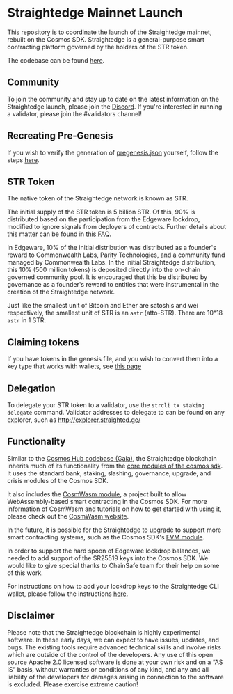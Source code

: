 # Straightedge Mainnet Launch

This repository is to coordinate the launch of the Straightedge mainnet, rebuilt on the Cosmos SDK.  Straightedge is a general-purpose smart contracting platform governed by the holders of the STR token.

The codebase can be found [here](https://github.com/heystraightedge/straightedge).

## Community

To join the community and stay up to date on the latest information on the Straightedge launch, please join the [Discord](https://discord.gg/rbamhbC).  If you're interested in running a validator, please join the #validators channel!

## Recreating Pre-Genesis

If you wish to verify the generation of [pregenesis.json](pregenesis.json) yourself, follow the steps [here](building-pregenesis/README.md).

## STR Token

The native token of the Straightedge network is known as STR.

The initial supply of the STR token is 5 billion STR.  Of this, 90% is distributed based on the participation from the Edgeware lockdrop, modified to ignore signals from deployers of contracts.  Further details about this matter can be found in [this FAQ](https://straighted.ge/faq/).

In Edgeware, 10% of the initial distribution was distributed as a founder's reward to Commonwealth Labs, Parity Technologies, and a community fund managed by Commonwealth Labs.  In the initial Straightedge distribution, this 10% (500 million tokens) is deposited directly into the on-chain governed community pool.  It is encouraged that this be distributed by governance as a founder's reward to entities that were instrumental in the creation of the Straightedge network.

Just like the smallest unit of Bitcoin and Ether are satoshis and wei respectively, the smallest unit of STR is an `astr` (atto-STR).  There are 10^18 `astr` in 1 STR.

## Claiming tokens

If you have tokens in the genesis file, and you wish to convert them into a key type that works with wallets, see [this page](./migrate.md)

## Delegation

To delegate your STR token to a validator, use the `strcli tx staking delegate` command. 
Validator addresses to delegate to can be found on any explorer, such as http://explorer.straighted.ge/

## Functionality

Similar to the [Cosmos Hub codebase (Gaia)](https://github.com/cosmos/gaia), the Straightedge blockchain inherits much of its functionality from the [core modules of the cosmos sdk](https://github.com/cosmos/cosmos-sdk/tree/master/x).  It uses the standard bank, staking, slashing, governance, upgrade, and crisis modules of the Cosmos SDK.

It also includes the [CosmWasm module](https://github.com/cosmwasm/wasmd/tree/master/x/wasm), a project built to allow WebAssembly-based smart contracting in the Cosmos SDK.  For more information of CosmWasm and tutorials on how to get started with using it, please check out the [CosmWasm website](https://www.cosmwasm.com/).

In the future, it is possible for the Straightedge to upgrade to support more smart contracting systems, such as the Cosmos SDK's [EVM module](https://github.com/chainsafe/ethermint).

In order to support the hard spoon of Edgeware lockdrop balances, we needed to add support of the SR25519 keys into the Cosmos SDK.  We would like to give special thanks to ChainSafe team for their help on some of this work.

For instructions on how to add your lockdrop keys to the Straightedge CLI wallet, please follow the instructions [here](https://github.com/heystraightedge/straightedge#importing-lockdrop-keys).

## Disclaimer

Please note that the Straightedge blockchain is highly experimental software. In these early days, we can expect to have issues, updates, and bugs. The existing tools require advanced technical skills and involve risks which are outside of the control of the developers. Any use of this open source Apache 2.0 licensed software is done at your own risk and on a “AS IS” basis, without warranties or conditions of any kind, and any and all liability of the developers for damages arising in connection to the software is excluded. Please exercise extreme caution!
